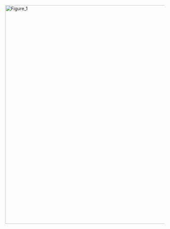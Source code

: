 <img width="1280" height="692" alt="Figure_1" src="https://github.com/user-attachments/assets/881885f9-1e41-4c9e-8b6d-0af11b2a5105" />

